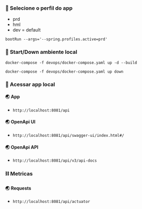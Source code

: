 ### 🚀 Selecione o perfil do app

- prd
- hml
- dev = default

```
bootRun --args='--spring.profiles.active=prd'
```

### 🚀 Start/Down ambiente local

```
docker-compose -f devops/docker-compose.yaml up -d --build
```

```
docker-compose -f devops/docker-compose.yaml up down
```

### 📌 Acessar app local

#### 🌏 App

- ```
  http://localhost:8081/api
  ```

#### 🌏 OpenApi UI

- ```
  http://localhost:8081/api/swagger-ui/index.html#/
  ```

#### 🌏 OpenApi API

- ```
  http://localhost:8081/api/v3/api-docs
  ```

### ⛓️ Metricas

#### 🌏 Requests

- ```
  http://localhost:8081/api/actuator
  ```
